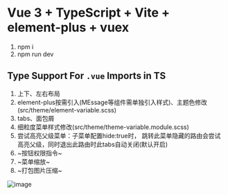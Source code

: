 # Vue 3 + TypeScript + Vite + element-plus + vuex
  
  1. npm i
  2. npm run dev

## Type Support For `.vue` Imports in TS


1. 上下、左右布局
2. element-plus按需引入(MEssage等组件需单独引入样式)、主题色修改(src/theme/element-variable.scss)
3. tabs、面包屑
4. 细粒度菜单样式修改(src/theme/theme-variable.module.scss)
5. 尝试高亮父级菜单：子菜单配置hide:true时， 跳转此菜单隐藏的路由会尝试高亮父级，同时退出此路由时此tabs自动关闭(默认开启)
6. ~按钮权限指令~
7. ~菜单缩放~
8. ~打包图片压缩~

![image](https://user-images.githubusercontent.com/27206174/191883270-37fba4fa-d64c-4fed-a77d-4404a8d6db4d.png)

